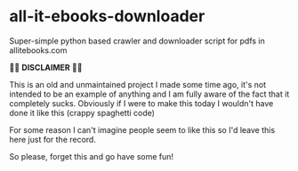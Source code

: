 # all-it-ebooks-downloader
Super-simple python based crawler and downloader script for pdfs in allitebooks.com


:ng_man: **DISCLAIMER** :ng_man:

This is an old and unmaintained project I made some time ago, it's not intended to be an example of anything and I am fully aware of the fact
that it completely sucks. Obviously if I were to make this today I wouldn't have done it like this (crappy spaghetti code)

For some reason I can't imagine people seem to like this so I'd leave this here just for the record.

So please, forget this and go have some fun!
